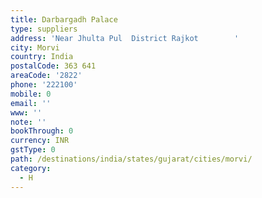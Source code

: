 ```yaml
---
title: Darbargadh Palace
type: suppliers
address: 'Near Jhulta Pul  District Rajkot        '
city: Morvi
country: India
postalCode: 363 641
areaCode: '2822'
phone: '222100'
mobile: 0
email: ''
www: ''
note: ''
bookThrough: 0
currency: INR
gstType: 0
path: /destinations/india/states/gujarat/cities/morvi/
category:
  - H
---
```


